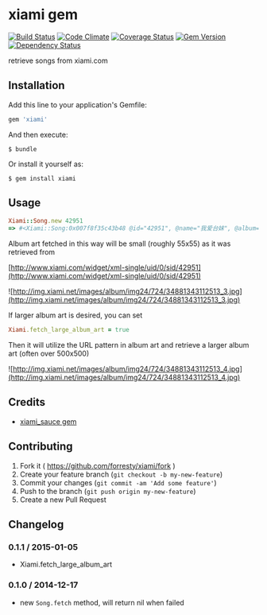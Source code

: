 # xiami gem

[![Build Status](https://travis-ci.org/forresty/xiami.svg)](https://travis-ci.org/forresty/xiami)
[![Code Climate](https://codeclimate.com/github/forresty/xiami/badges/gpa.svg)](https://codeclimate.com/github/forresty/xiami)
[![Coverage Status](https://coveralls.io/repos/forresty/xiami/badge.png)](https://coveralls.io/r/forresty/xiami)
[![Gem Version](https://badge.fury.io/rb/xiami.svg)](http://badge.fury.io/rb/xiami)
[![Dependency Status](https://www.versioneye.com/user/projects/5471d5e19dcf6df5ea000ee9/badge.svg?style=flat)](https://www.versioneye.com/user/projects/5471d5e19dcf6df5ea000ee9)

retrieve songs from xiami.com

## Installation

Add this line to your application's Gemfile:

```ruby
gem 'xiami'
```

And then execute:

    $ bundle

Or install it yourself as:

    $ gem install xiami


## Usage

```ruby
Xiami::Song.new 42951
=> #<Xiami::Song:0x007f8f35c43b48 @id="42951", @name="我爱台妹", @album=#<Xiami::Album:0x007f8f35c63560 @id="3488", @name="Wake Up", @cover_url="http://img.xiami.net/images/album/img24/724/34881343112513_3.jpg">, @artist=#<Xiami::Artist:0x007f8f35c79cc0 @id="724", @name="MC HotDog;张震岳">, @temporary_url="http://m5.file.xiami.com/724/724/3488/42951_28196_l.mp3?auth_key=77abde259cd6566a5c4222b4cca7331c-1416441600-0-null">
```

Album art fetched in this way will be small (roughly 55x55) as it was retrieved from

[http://www.xiami.com/widget/xml-single/uid/0/sid/42951](http://www.xiami.com/widget/xml-single/uid/0/sid/42951)

![http://img.xiami.net/images/album/img24/724/34881343112513_3.jpg](http://img.xiami.net/images/album/img24/724/34881343112513_3.jpg)

If larger album art is desired, you can set

```ruby
Xiami.fetch_large_album_art = true
```

Then it will utilize the URL pattern in album art and retrieve a larger album art (often over 500x500)

![http://img.xiami.net/images/album/img24/724/34881343112513_4.jpg](http://img.xiami.net/images/album/img24/724/34881343112513_4.jpg)

## Credits

- [xiami_sauce gem](https://github.com/ranmocy/xiami_sauce)

## Contributing

1. Fork it ( https://github.com/forresty/xiami/fork )
2. Create your feature branch (`git checkout -b my-new-feature`)
3. Commit your changes (`git commit -am 'Add some feature'`)
4. Push to the branch (`git push origin my-new-feature`)
5. Create a new Pull Request

## Changelog

### 0.1.1 / 2015-01-05

- Xiami.fetch_large_album_art

### 0.1.0 / 2014-12-17

- new `Song.fetch` method, will return nil when failed

